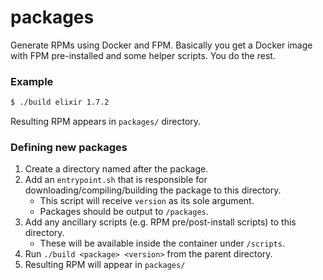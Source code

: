# packages
Generate RPMs using Docker and FPM. Basically you get a Docker image with FPM pre-installed and some helper scripts. You do the rest.

### Example
```bash
$ ./build elixir 1.7.2
```
Resulting RPM appears in `packages/` directory.

### Defining new packages
1. Create a directory named after the package.
2. Add an `entrypoint.sh` that is responsible for downloading/compiling/building the package to this directory. 
   - This script will receive `version` as its sole argument.
   - Packages should be output to `/packages`.
3. Add any ancillary scripts (e.g. RPM pre/post-install scripts) to this directory. 
   - These will be available inside the container under `/scripts`.
4. Run `./build <package> <version>` from the parent directory.
5. Resulting RPM will appear in `packages/`
